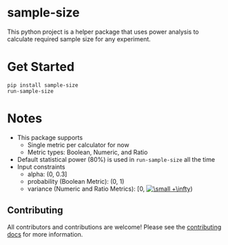 # sample-size

This python project is a helper package that uses power analysis to calculate required sample size for any experiment.

# Get Started
```buildoutcfg
pip install sample-size
run-sample-size
```

# Notes
* This package supports 
  * Single metric per calculator for now
  * Metric types: Boolean, Numeric, and Ratio
* Default statistical power (80%) is used in `run-sample-size` all the time
* Input constraints
  * alpha: (0, 0.3]
  * probability (Boolean Metric): (0, 1)
  * variance (Numeric and Ratio Metrics): [0, <a href="https://www.codecogs.com/eqnedit.php?latex=\small&space;&plus;\infty" target="_blank"><img src="https://latex.codecogs.com/svg.latex?\small&space;&plus;\infty" title="\small +\infty" /></a>)


## Contributing

All contributors and contributions are welcome! Please see the [contributing docs](CONTRIBUTING.md) for more information.